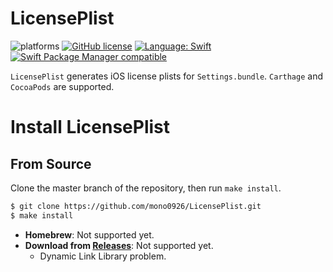 # LicensePlist

![platforms](https://img.shields.io/badge/platforms-iOS-333333.svg)
[![GitHub license](https://img.shields.io/badge/license-MIT-lightgrey.svg)](https://raw.githubusercontent.com/mono0926/NativePopup/master/LICENSE)
[![Language: Swift](https://img.shields.io/badge/swift-3.1-4BC51D.svg?style=flat)](https://developer.apple.com/swift)
[![Swift Package Manager compatible](https://img.shields.io/badge/Swift%20Package%20Manager-compatible-brightgreen.svg)](https://github.com/apple/swift-package-manager)

`LicensePlist` generates iOS license plists for `Settings.bundle`.
`Carthage` and `CocoaPods` are supported.

# Install LicensePlist

## From Source

Clone the master branch of the repository, then run `make install`.

```sh
$ git clone https://github.com/mono0926/LicensePlist.git
$ make install
```

- **Homebrew**: Not supported yet.
- **Download from [Releases](https://github.com/mono0926/LicensePlist/releases)**: Not supported yet.
    - Dynamic Link Library problem.
